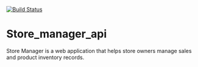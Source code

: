[![Build Status](https://travis-ci.org/belio39/Store_manager_api.svg?branch=ft-create-endpoints)](https://travis-ci.org/belio39/Store_manager_api)

# Store_manager_api
Store Manager is a web application that helps store owners manage sales and product inventory records.
